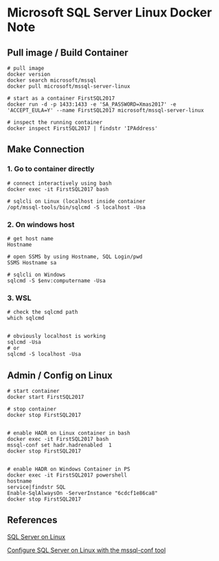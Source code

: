 # Microsoft SQL Server Linux Docker Note

## Pull image / Build Container
    # pull image
    docker version
    docker search microsoft/mssql
    docker pull microsoft/mssql-server-linux

    # start as a container FirstSQL2017
    docker run -d -p 1433:1433 -e 'SA_PASSWORD=Xmas2017' -e 'ACCEPT_EULA=Y' --name FirstSQL2017 microsoft/mssql-server-linux

    # inspect the running container
    docker inspect FirstSQL2017 | findstr 'IPAddress'

## Make Connection

### 1. Go to container directly
    # connect interactively using bash
    docker exec -it FirstSQL2017 bash
    
    # sqlcli on Linux (localhost inside container
    /opt/mssql-tools/bin/sqlcmd -S localhost -Usa

### 2. On windows host
    # get host name
    Hostname

    # open SSMS by using Hostname, SQL Login/pwd
    SSMS Hostname sa 
    
    # sqlcli on Windows
    sqlcmd -S $env:computername -Usa
    
### 3. WSL
    # check the sqlcmd path
    which sqlcmd
```/opt/mssql-tools/bin//sqlcmd
```
    # obviously localhost is working
    sqlcmd -Usa
    # or
    sqlcmd -S localhost -Usa

## Admin / Config on Linux

    # start container
    docker start FirstSQL2017 
    
    # stop container
    docker stop FirstSQL2017


    # enable HADR on Linux container in bash
    docker exec -it FirstSQL2017 bash
    mssql-conf set hadr.hadrenabled  1
    docker stop FirstSQL2017 


    # enable HADR on Windows Container in PS
    docker exec -it FirstSQL2017 powershell
    hostname
    service|findstr SQL
    Enable-SqlAlwaysOn -ServerInstance "6cdcf1e86ca8"
    docker stop FirstSQL2017 

## References
[SQL Server on Linux](<https://docs.microsoft.com/en-us/sql/linux/sql-server-linux-overview>)

[Configure SQL Server on Linux with the mssql-conf tool](https://docs.microsoft.com/en-us/sql/linux/sql-server-linux-configure-mssql-conf)
